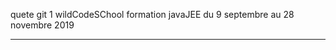 quete git 1
wildCodeSChool
formation javaJEE du 9 septembre au 28 novembre 2019


********************************************************
